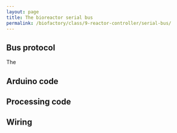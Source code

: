 ```yaml
---
layout: page
title: The bioreactor serial bus 
permalink: /biofactory/class/9-reactor-controller/serial-bus/
---
```


## Bus protocol

The 

## Arduino code



## Processing code



## Wiring


